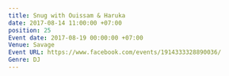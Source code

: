 ```yaml
---
title: Snug with Ouissam & Haruka
date: 2017-08-14 11:00:00 +07:00
position: 25
Event date: 2017-08-19 00:00:00 +07:00
Venue: Savage
Event URL: https://www.facebook.com/events/1914333328890036/
Genre: DJ
---
```


